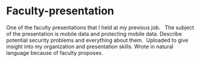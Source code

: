 # Faculty-presentation
One of the faculty presentations that I held at my previous job.  
The subject of the presentation is mobile data and protecting mobile data.
Describe potential security problems and everything about them. 
Uploaded to give insight into my organization and presentation skills.
Wrote in natural language because of faculty proposes.

